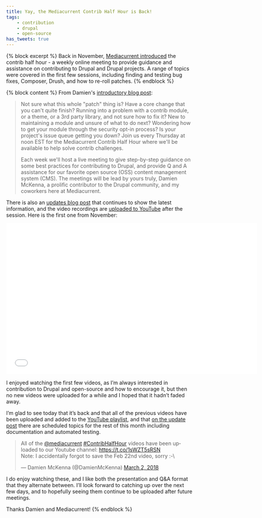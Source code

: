 ```yaml
---
title: Yay, the Mediacurrent Contrib Half Hour is Back!
tags:
    - contribution
    - drupal
    - open-source
has_tweets: true
---
```

{% block excerpt %}
Back in November, [Mediacurrent introduced][1] the contrib half hour - a weekly online meeting to provide guidance and assistance on contributing to Drupal and Drupal projects. A range of topics were covered in the first few sessions, including finding and testing bug fixes, Composer, Drush, and how to re-roll patches.
{% endblock %}

{% block content %}
From Damien's [introductory blog post][2]:

> Not sure what this whole "patch" thing is? Have a core change that you can't quite finish? Running into a problem with a contrib module, or a theme, or a 3rd party library, and not sure how to fix it? New to maintaining a module and unsure of what to do next? Wondering how to get your module through the security opt-in process? Is your project's issue queue getting you down? Join us every Thursday at noon EST for the Mediacurrent Contrib Half Hour where we'll be available to help solve contrib challenges.
>
> Each week we'll host a live meeting to give step-by-step guidance on some best practices for contributing to Drupal, and provide Q and A assistance for our favorite open source (OSS) content management system (CMS). The meetings will be lead by yours truly, Damien McKenna, a prolific contributor to the Drupal community, and my coworkers here at Mediacurrent.

There is also an [updates blog post][3] that continues to show the latest information, and the video recordings are [uploaded to YouTube][0] after the session. Here is the first one from November:

<div class="mb-4">
<iframe width="678" height="408" src="//www.youtube.com/embed/8xHE5y1rA1g" frameborder="0" allowfullscreen></iframe>
</div>

I enjoyed watching the first few videos, as I’m always interested in contribution to Drupal and open-source and how to encourage it, but then no new videos were uploaded for a while and I hoped that it hadn’t faded away.

I’m glad to see today that it’s back and that all of the previous videos have been uploaded and added to the [YouTube playlist][0], and that [on the update post][3] there are scheduled topics for the rest of this month including documentation and automated testing.

<div class="mb-4">
<blockquote class="twitter-tweet" data-cards="hidden" data-lang="en"><p lang="en" dir="ltr">All of the <a href="https://twitter.com/mediacurrent?ref_src=twsrc%5Etfw">@mediacurrent</a> <a href="https://twitter.com/hashtag/ContribHalfHour?src=hash&amp;ref_src=twsrc%5Etfw">#ContribHalfHour</a> videos have been uploaded to our Youtube channel: <a href="https://t.co/1sWZT5sRSN">https://t.co/1sWZT5sRSN</a><br>Note: I accidentally forgot to save the Feb 22nd video, sorry :-\</p>&mdash; Damien McKenna (@DamienMcKenna) <a href="https://twitter.com/DamienMcKenna/status/969668677980315649?ref_src=twsrc%5Etfw">March 2, 2018</a></blockquote>
</div>

I do enjoy watching these, and I like both the presentation and Q&A format that they alternate between. I’ll look forward to catching up over the next few days, and to hopefully seeing them continue to be uploaded after future meetings.

Thanks Damien and Mediacurrent!
{% endblock %}

[0]: https://www.youtube.com/playlist?list=PLu-MxhbnjI9rHroPvZO5LEUhr58Yl0j_F
[1]: https://www.mediacurrent.com/blog/introducing-mediacurrent-contrib-half-hour
[2]: https://www.mediacurrent.com/blog/introducing-mediacurrent-contrib-half-hour
[3]: https://www.mediacurrent.com/blog/updates-mediacurrent-contrib-half-hour-weekly-meeting
